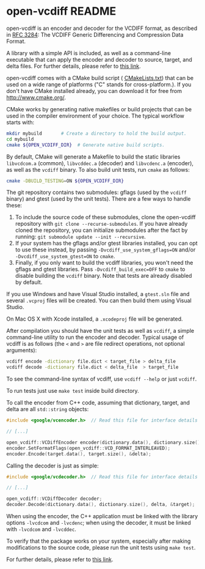 # open-vcdiff README

open-vcdiff is an encoder and decoder for the VCDIFF format, as described in
[RFC 3284](http://www.ietf.org/rfc/rfc3284.txt): The VCDIFF Generic Differencing
and Compression Data Format.

A library with a simple API is included, as well as a command-line executable
that can apply the encoder and decoder to source, target, and delta files.
For further details, please refer to
[this link](https://github.com/google/open-vcdiff/wiki/How-to-use-openvcdiff).

open-vcdiff comes with a CMake build script (
[CMakeLists.txt](CMakeLists.txt)) that can be used on a wide range of platforms ("C" stands for
cross-platform.). If you don't have CMake installed already, you can
download it for free from <http://www.cmake.org/>.

CMake works by generating native makefiles or build projects that can
be used in the compiler environment of your choice.  The typical
workflow starts with:
```bash
mkdir mybuild       # Create a directory to hold the build output.
cd mybuild
cmake ${OPEN_VCDIFF_DIR}  # Generate native build scripts.
```

By default, CMake will generate a Makefile to build the static libraries
`libvcdcom.a` (common), `libvcddec.a` (decoder) and `libvcdenc.a` (encoder), as
well as the `vcdiff` binary. To also build unit tests, run `cmake` as follows:

```bash
cmake -DBUILD_TESTING=ON ${OPEN_VCDIFF_DIR}
```

The git repository contains two submodules: gflags (used by the `vcdiff` binary)
and gtest (used by the unit tests). There are a few ways to handle these:

  1. To include the source code of these submodules, clone the open-vcdiff
     repository with  `git clone --recurse-submodules`. If you have already
     cloned the repository, you can initialize submodules after the fact by
     running: `git submodule update --init --recursive`.
  2. If your system has the gflags and/or gtest libraries installed, you can opt
     to use these instead, by passing `-Dvcdiff_use_system_gflags=ON` and/or
     `-Dvcdiff_use_system_gtest=ON` to `cmake`.
  3. Finally, if you only want to build the vcdiff libraries, you won't need
     the gflags and gtest libraries. Pass `-Dvcdiff_build_exec=OFF` to `cmake`
     to disable building the `vcdiff` binary. Note that tests are already
     disabled by default.

If you use Windows and have Visual Studio installed, a `gtest.sln` file
and several `.vcproj` files will be created.  You can then build them
using Visual Studio.

On Mac OS X with Xcode installed, a `.xcodeproj` file will be generated.

After compilation you should have the unit tests as well as `vcdiff`, a simple
command-line utility to run the encoder and decoder.  Typical usage of vcdiff is
as follows (the `<` and `>` are file redirect operations, not optional
arguments):
```bash
vcdiff encode -dictionary file.dict < target_file > delta_file
vcdiff decode -dictionary file.dict < delta_file  > target_file
```

To see the command-line syntax of vcdiff, use `vcdiff --help` or just `vcdiff`.

To run tests just use `make test` inside build directory.

To call the encoder from C++ code, assuming that dictionary, target, and delta
are all `std::string` objects:
```c++
#include <google/vcencoder.h>  // Read this file for interface details

// [...]

open_vcdiff::VCDiffEncoder encoder(dictionary.data(), dictionary.size());
encoder.SetFormatFlags(open_vcdiff::VCD_FORMAT_INTERLEAVED);
encoder.Encode(target.data(), target.size(), &delta);
```

Calling the decoder is just as simple:
```c++
#include <google/vcdecoder.h>  // Read this file for interface details

// [...]

open_vcdiff::VCDiffDecoder decoder;
decoder.Decode(dictionary.data(), dictionary.size(), delta, &target);
```

When using the encoder, the C++ application must be linked with the library
options `-lvcdcom` and `-lvcdenc`; when using the decoder, it must be linked
with `-lvcdcom` and `-lvcddec`.

To verify that the package works on your system, especially after making
modifications to the source code, please run the unit tests using `make test`.

For further details, please refer to
[this link](https://github.com/google/open-vcdiff/wiki/How-to-use-openvcdiff).
